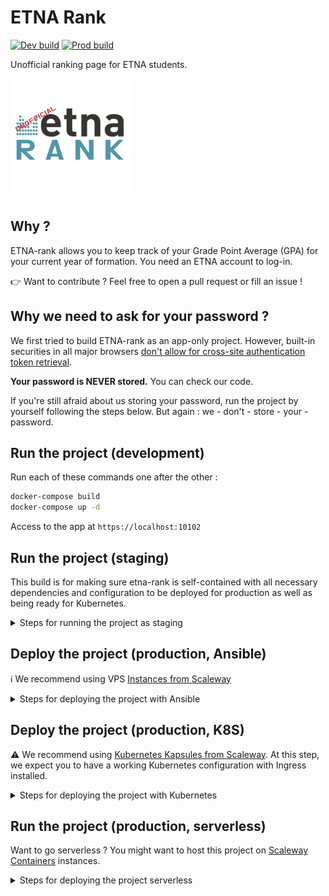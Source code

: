 # ETNA Rank

[![Dev build](https://github.com/flavienbwk/etna-rank/actions/workflows/build-dev.yaml/badge.svg)](https://github.com/flavienbwk/etna-rank/actions/workflows/build-dev.yaml)
[![Prod build](https://github.com/flavienbwk/etna-rank/actions/workflows/build-prod.yaml/badge.svg)](https://github.com/flavienbwk/etna-rank/actions/workflows/build-prod.yaml)

Unofficial ranking page for ETNA students.

![ETNA Rank logo](./app/app/public/logo192.png)

## Why ?

ETNA-rank allows you to keep track of your Grade Point Average (GPA) for your current year of formation. You need an ETNA account to log-in.

:point_right: Want to contribute ? Feel free to open a pull request or fill an issue !

## Why we need to ask for your password ?

We first tried to build ETNA-rank as an app-only project. However, built-in securities in all major browsers [don't allow for cross-site authentication token retrieval](https://cheatsheetseries.owasp.org/cheatsheets/Cross-Site_Request_Forgery_Prevention_Cheat_Sheet.html).

**Your password is NEVER stored.** You can check our code.

If you're still afraid about us storing your password, run the project by yourself following the steps below. But again : we - don't - store - your - password.

## Run the project (development)

Run each of these commands one after the other :

```bash
docker-compose build
docker-compose up -d
```

Access to the app at `https://localhost:10102`

## Run the project (staging)

This build is for making sure etna-rank is self-contained with all necessary dependencies and configuration to be deployed for production as well as being ready for Kubernetes.

<details>
<summary>Steps for running the project as staging</summary>
<br>

Run each of these commands one after the other :

```bash
# Setting up certificates
mkdir ./certs
chmod 700 ./certs
openssl req -x509 -nodes -days 365 -newkey rsa:2048 -keyout ./certs/app.key -out ./certs/app.crt
openssl dhparam -out ./certs/dhparam.pem 2048

# Running web platform
docker-compose -f prod.docker-compose.yml build
docker-compose -f prod.docker-compose.yml up -d
```

Access to the app at `https://localhost:10102`

</details>

## Deploy the project (production, Ansible)

:information_source: We recommend using VPS [Instances from Scaleway](https://www.scaleway.com/fr/instances-virtuelles/)

<details>
<summary>Steps for deploying the project with Ansible</summary>
<br>

At this step, we expect you to have :

- Ansible [installed](https://docs.ansible.com/ansible/latest/installation_guide/intro_installation.html) on your machine
- A configured SSH access with your VPS

The following role was tested with _Ubuntu 22.04_ only.

```bash
# CHANGE remote_host AND ansible_user WITH YOURS
ansible-playbook -i ./ansible/inventory.ini ./ansible/deployment.yml --extra-vars "ansible_user=root remote_host=xxx.xxx.xxx.xxx domain=etna.tk"
```

This playbook exposes port `443` of the machine

</details>

## Deploy the project (production, K8S)

:warning: We recommend using [Kubernetes Kapsules from Scaleway](https://scaleway.com). At this step, we expect you to have a working Kubernetes configuration with Ingress installed.

<details>
<summary>Steps for deploying the project with Kubernetes</summary>
<br>

1. Create namespace

    ```bash
    kubectl create ns etna-rank
    ```

2. Update ingress endpoint

    In [`./k8s/ingress.yaml`](./k8s/ingress.yaml), edit the `964c196d-dee5-41e2-b8ae-a11acfbdd425.nodes.k8s.fr-par.scw.cloud` prefix accordingly to your Scaleway configuration.

3. Tagging and pushing images (ETNA-rank development team only)

    First, you need a [container Registry](https://console.scaleway.com/registry) to then tag your images. Here is an example :

    ```bash
    # Nginx container
    docker build ./nginx -f ./nginx/k8s.Dockerfile -t ghcr.io/flavienbwk/etna-rank/nginx:latest
    docker push ghcr.io/flavienbwk/etna-rank/nginx:latest

    # App container
    docker build ./app -f ./app/prod.Dockerfile -t ghcr.io/flavienbwk/etna-rank/app:latest
    docker push ghcr.io/flavienbwk/etna-rank/app:latest

    # API container
    docker build ./api -f ./api/prod.Dockerfile -t ghcr.io/flavienbwk/etna-rank/api:latest
    docker push ghcr.io/flavienbwk/etna-rank/api:latest
    ```

4. Run etna-rank (app & API)

    ```bash
    kubectl apply -f ./k8s
    ```

</details>

## Run the project (production, serverless)

Want to go serverless ? You might want to host this project on [Scaleway Containers](https://www.scaleway.com/fr/serverless-containers/) instances.

<details>
<summary>Steps for deploying the project serverless</summary>
<br>

We first need to deploy our API so our app can know what the API endpoint is.

1. Get your Container Registry endpoint

    ```bash
    export SCW_REGISTRY=rg.fr-par.scw.cloud/funcscwetnarankpduzntz8
    ```

2. Build and ship the API

    In this step we're going to :

    - Build the API image
    - Tag and push it to your provided Scaleway's Containers Registry
    - **Retrieve API's URI** (i.e: `https://etnarankpddqzdf6-api.functions.fnc.fr-par.scw.cloud`)

    ```bash
    _IMAGE_API=$SCW_REGISTRY/api
    _TAG_API=latest
    TAG=$_TAG_API IMAGE_API=$_IMAGE_API docker-compose -f prod.docker-compose.yml build api
    docker push "$_IMAGE_API:$_TAG_API"
    ```

    Deploy your container with [appropriate env variables](./prod.docker-compose.yml#L28).

3. Defining API endpoint

    Create your `.env` file :

    ```bash
    cp .env.example .env
    ```

    In `.env`, edit the `API_ENDPOINT` and `APP_ENDPOINT` values with the container endpoint provided to you in the _Container Settings_ tab of your **API** container.

4. Build and ship the app

    In this step we're going to :

    - Build the app image with API endpoint
    - Tag and push it to your provided Scaleway's Containers Registry

    ```bash
    _IMAGE_APP=$SCW_REGISTRY/app
    _IMAGE_TAG=latest
    TAG=$_IMAGE_TAG IMAGE_APP=$_IMAGE_APP docker-compose -f prod.docker-compose.yml build app
    docker push "$_IMAGE_APP:$_IMAGE_TAG"
    ```

    Deploy your app container.

</details>
